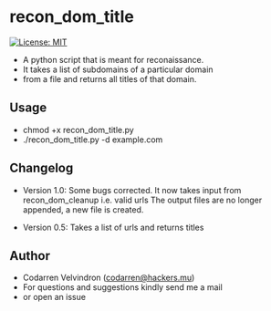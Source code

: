 # recon_dom_title
[![License: MIT](https://img.shields.io/badge/License-MIT-yellow.svg)](https://opensource.org/licenses/MIT)

* A python script that is meant for reconaissance.
* It takes a list of subdomains of a particular domain
* from a file and returns all titles of that domain.

## Usage
* chmod +x recon_dom_title.py
* ./recon_dom_title.py -d example.com

## Changelog
* Version 1.0: Some bugs corrected.
It now takes input from recon_dom_cleanup i.e. valid urls
The output files are no longer appended, a new file is created.

* Version 0.5: Takes a list of urls and returns titles

## Author
* Codarren Velvindron (codarren@hackers.mu)
* For questions and suggestions kindly send me a mail
* or open an issue
